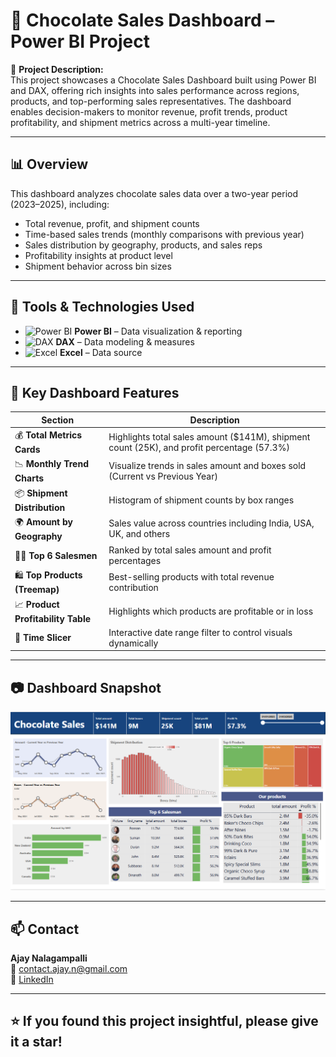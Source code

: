 # 🍫 Chocolate Sales Dashboard – Power BI Project

📌 **Project Description:**  
This project showcases a Chocolate Sales Dashboard built using Power BI and DAX, offering rich insights into sales performance across regions, products, and top-performing sales representatives. The dashboard enables decision-makers to monitor revenue, profit trends, product profitability, and shipment metrics across a multi-year timeline.

---

## 📊 Overview

This dashboard analyzes chocolate sales data over a two-year period (2023–2025), including:

- Total revenue, profit, and shipment counts
- Time-based sales trends (monthly comparisons with previous year)
- Sales distribution by geography, products, and sales reps
- Profitability insights at product level
- Shipment behavior across bin sizes

---

## 🔧 Tools & Technologies Used

- ![Power BI](https://img.icons8.com/color/20/000000/power-bi.png) **Power BI** – Data visualization & reporting  
- ![DAX](https://img.icons8.com/fluency/20/formula-fx.png) **DAX** – Data modeling & measures  
- ![Excel](https://cdn.jsdelivr.net/gh/devicons/devicon/icons/excel/excel-original.svg) **Excel** – Data source

---

## 📌 Key Dashboard Features

| Section                         | Description |
|----------------------------------|-------------|
| 💰 **Total Metrics Cards**       | Highlights total sales amount ($141M), shipment count (25K), and profit percentage (57.3%) |
| 📉 **Monthly Trend Charts**      | Visualize trends in sales amount and boxes sold (Current vs Previous Year) |
| 📦 **Shipment Distribution**     | Histogram of shipment counts by box ranges |
| 🌍 **Amount by Geography**       | Sales value across countries including India, USA, UK, and others |
| 🧑‍💼 **Top 6 Salesmen**          | Ranked by total sales amount and profit percentages |
| 🛍️ **Top Products (Treemap)**    | Best-selling products with total revenue contribution |
| 📈 **Product Profitability Table** | Highlights which products are profitable or in loss |
| 📅 **Time Slicer**               | Interactive date range filter to control visuals dynamically |

---

## 📷 Dashboard Snapshot

![Chocolate Sales Dashboard](./Chocolate_Sales_Snapshot.png)

---

## 📫 Contact

**Ajay Nalagampalli**  
📧 contact.ajay.n@gmail.com  
🔗 [LinkedIn](https://www.linkedin.com/in/ajay-nalagampalli)

---

## ⭐ If you found this project insightful, please give it a star!
